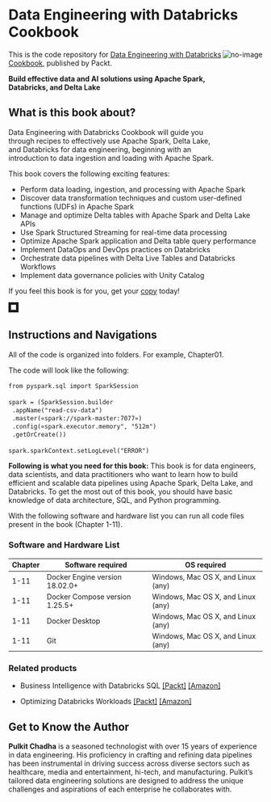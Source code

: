 # Data Engineering with Databricks Cookbook

<a href="https://www.packtpub.com/product/data-engineering-with-databricks-cookbook/9781837633357"><img src="https://content.packt.com/_/image/original/B19798/cover_image_large.jpg" alt="no-image" height="256px" align="right"></a>

This is the code repository for [Data Engineering with Databricks Cookbook](https://www.packtpub.com/product/data-engineering-with-databricks-cookbook/9781837633357), published by Packt.

**Build effective data and AI solutions using Apache Spark, Databricks, and Delta Lake**

## What is this book about?
Data Engineering with Databricks Cookbook will guide you through recipes to effectively use Apache Spark, Delta Lake, and Databricks for data engineering, beginning with an introduction to data ingestion and loading with Apache Spark.

This book covers the following exciting features:
* Perform data loading, ingestion, and processing with Apache Spark
* Discover data transformation techniques and custom user-defined functions (UDFs) in Apache Spark
* Manage and optimize Delta tables with Apache Spark and Delta Lake APIs
* Use Spark Structured Streaming for real-time data processing
* Optimize Apache Spark application and Delta table query performance
* Implement DataOps and DevOps practices on Databricks
* Orchestrate data pipelines with Delta Live Tables and Databricks Workflows
* Implement data governance policies with Unity Catalog

If you feel this book is for you, get your [copy](https://www.amazon.com/Engineering-Apache-Spark-Delta-Cookbook/dp/1837633355) today!

<a href="https://www.packtpub.com/?utm_source=github&utm_medium=banner&utm_campaign=GitHubBanner"><img src="https://raw.githubusercontent.com/PacktPublishing/GitHub/master/GitHub.png" 
alt="https://www.packtpub.com/" border="5" /></a>

## Instructions and Navigations
All of the code is organized into folders. For example, Chapter01.

The code will look like the following:
```
from pyspark.sql import SparkSession

spark = (SparkSession.builder
 .appName("read-csv-data")
 .master(«spark://spark-master:7077»)
 .config(«spark.executor.memory", "512m")
 .getOrCreate())

spark.sparkContext.setLogLevel("ERROR")
```

**Following is what you need for this book:**
This book is for data engineers, data scientists, and data practitioners who want to learn how to build efficient and scalable data pipelines using Apache Spark, Delta Lake, and Databricks. To get the most out of this book, you should have basic knowledge of data architecture, SQL, and Python programming.

With the following software and hardware list you can run all code files present in the book (Chapter 1-11).
### Software and Hardware List
| Chapter | Software required | OS required |
| -------- | ------------------------------------ | ----------------------------------- |
| 1-11 | Docker Engine version 18.02.0+ | Windows, Mac OS X, and Linux (any) |
| 1-11 | Docker Compose version 1.25.5+ | Windows, Mac OS X, and Linux (any) |
| 1-11 | Docker Desktop                 | Windows, Mac OS X, and Linux (any) |
| 1-11 | Git                            | Windows, Mac OS X, and Linux (any) |

### Related products
* Business Intelligence with Databricks SQL [[Packt]](https://www.packtpub.com/product/business-intelligence-with-databricks-sql/9781803235332) [[Amazon]](https://www.amazon.com/Business-Intelligence-Databricks-SQL-intelligence/dp/1803235330/ref=sr_1_1?crid=1QYCAOZP9E3NH&dib=eyJ2IjoiMSJ9.nKZ7dRFPdDZyRvWwKM_NiTSZyweCLZ8g9JdktemcYzaWNiGWg9PuoxY2yb2jogGyK8hgRliKebDQfdHu2rRnTZTWZbsWOJAN33k65RFkAgdFX-csS8HgTFfjZj-SFKLpp4FC6LHwQvWr9Nq6f5x6eg.jh99qre-Hl4OHA9rypXLmSGsQp4exBvaZ2xUOPDQ0mM&dib_tag=se&keywords=Business+Intelligence+with+Databricks+SQL&qid=1718173191&s=books&sprefix=business+intelligence+with+databricks+sql%2Cstripbooks-intl-ship%2C553&sr=1-1)

* Optimizing Databricks Workloads [[Packt]](https://www.packtpub.com/product/optimizing-databricks-workloads/9781801819077) [[Amazon]](https://www.amazon.com/Optimizing-Databricks-Workloads-performance-workloads/dp/1801819076/ref=tmm_pap_swatch_0?_encoding=UTF8&dib_tag=se&dib=eyJ2IjoiMSJ9.cskfrEglx5gEbJF-FnhxlA.rCtKm1bO6Fi1mXUpq1Oai0kjAhGseGT2cCZ2Ccgxaak&qid=1718173341&sr=1-1)

## Get to Know the Author
**Pulkit Chadha**
 is a seasoned technologist with over 15 years of experience in data engineering. His proficiency in crafting and refining data pipelines has been instrumental in driving success across diverse sectors such as healthcare, media and entertainment, hi-tech, and manufacturing. Pulkit’s tailored data engineering solutions are designed to address the unique challenges and aspirations of each enterprise he collaborates with.

